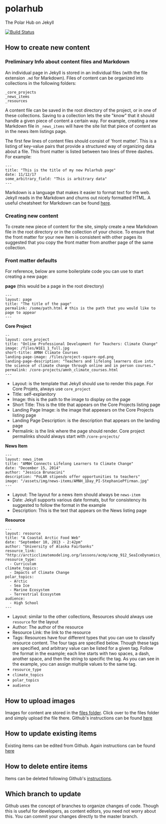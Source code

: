 # polarhub
The Polar Hub on Jekyll

[![Build Status](https://travis-ci.org/ccnmtl/polarhub.svg?branch=master)](https://travis-ci.org/ccnmtl/polarhub)

## How to create new content
### Preliminary Info about content files and Markdown
An individual page in Jekyll is stored in an individual files (with the file extension `.md` for Markdown).  Files of content can be organized into collections in the following folders:
```
_core_projects  
_news_items  
_resources  
```
A content file can be saved in the root directory of the project, or in one of these collections. Saving to a collection lets the site "know" that it should handle a given piece of content a certain way.  For example, creating a new Markdown file in `_news_items` will have the site list that piece of content as in the news item listings page.

The first few lines of content files should consist of 'front matter'.  This is a listing of key-value pairs that provide a structured way of organizing data about a file. This front matter is listed between two lines of three dashes. For example:

```
---
title: "This is the title of my new Polarhub page"
date: 11/12/17
some_arbitrary_field: "This is arbitrary data"
---
```

Markdown is a language that makes it easier to format text for the web.  Jekyll reads in the Markdown and churns out nicely formatted HTML.  A useful cheatsheet for Markdown can be found [here](https://github.com/adam-p/markdown-here/wiki/Markdown-Cheatsheet).

### Creating new content
To create new piece of content for the site, simply create a new Markdown file in the root directory or in the collection of your choice.  To ensure that the front matter for your new item is consistent with other pages its suggested that you copy the front matter from another page of the same collection.

### Front matter defaults
For reference, below are some boilerplate code you can use to start creating a new page:

__page__ (this would be a page in the root directory)

```
---
layout: page
title: "The title of the page"
permalink: /some/path.html # this is the path that you would like to page to appear
---
```

__Core Project__

```
--
layout: core_project                                                                                                                                                      title: "Online Professional Development for Teachers: Climate Change"
image: /files/W1E1_1_full.jpg
short-title: AMNH Climate Courses
landing-page-image: /files/project-square-opd.png
landing-page-description: "Teachers and lifelong learners dive into the science of climate change through online and in person courses."
permalink: /core-projects/amnh_climate_courses.html
---
```
* Layout: is the template that Jekyll should use to render this page. For Core Projets, always use `core_project`
* Title: self-explanitory
* Image: this is the path to the image to display on the page
* Short Title: This is the title that appears on the Core Projects listing page
* Landing Page Image: is the image that appeears on the Core Projects listing page
* Landing Page Description: is the description that appears on the landing page
* Permalink: is the link where the page should render.  Core project permalinks should always start with `/core-projects/`

__News Item__

```
---
layout: news_item
title: "AMNH Connects Lifelong Learners to Climate Change"
date: "December 15, 2014"
author: "Jessica Brunacini"
description: "PoLAR stipends offer opportunities to teachers"
image: "/assets/img/news-items/AMNH_1Day_PI-StephaniePfirman.jpg"
---
```

* Layout: The layout for a news item should always be `news-item`
* Date: Jekyll supports various date formats, but for consistency its suggested to follow the format in the example
* Description: This is the text that appears on the News listing page

__Resource__

```
---
layout: resource
title: "A Coastal Arctic Food Web"
date: "September 10, 2013 - 2:42pm"
author: "University of Alaska Fairbanks"
resource_link: "http://arcticclimatemodeling.org/lessons/acmp/acmp_912_SeaIceDynamics_ACoastalAr..."
resource_type:
  - Curriculum
climate_topics:
  - Impacts of Climate Change
polar_topics:
  - Arctic
  - Sea Ice
  - Marine Ecosystem
  - Terrestrial Ecosystem
audience:
  - High School
---
```

* Layout: similar to the other collections, Resources should always use `resource` for the layout
* Author: The author of the resource
* Resource Link: the link to the resource
* Tags: Resources have four different types that you can use to classify resource content. The four tags are specified below.  Though these tags are specified, and arbitrary value can be listed for a given tag. Follow the format in the example; each line starts with two spaces, a dash, another space, and then the string to specific the tag.  As you can see in the example, you can assign multiple values to the same tag.
* `resource_type`
* `climate_topics`
* `polar_topics`
* `audience`

                        
## How to upload images

Images for content are stored in the [files folder](https://github.com/PoLAR-Hub/polarhub/tree/master/files). Click over to the files folder and simply upload the file there. Github's instructions can be found [here](https://help.github.com/articles/adding-a-file-to-a-repository/)

## How to update existing items
Existing items can be edited from Github.  Again instructions can be found [here](https://help.github.com/articles/editing-files-in-your-repository/)

## How to delete entire items
Items can be deleted following Github's [instructions](https://github.com/blog/1545-deleting-files-on-github).

## Which branch to update
Github uses the concept of branches to organize changes of code.  Though this is useful for developers, as content editors, you need not worry about this.  You can commit your changes directly to the master branch.
